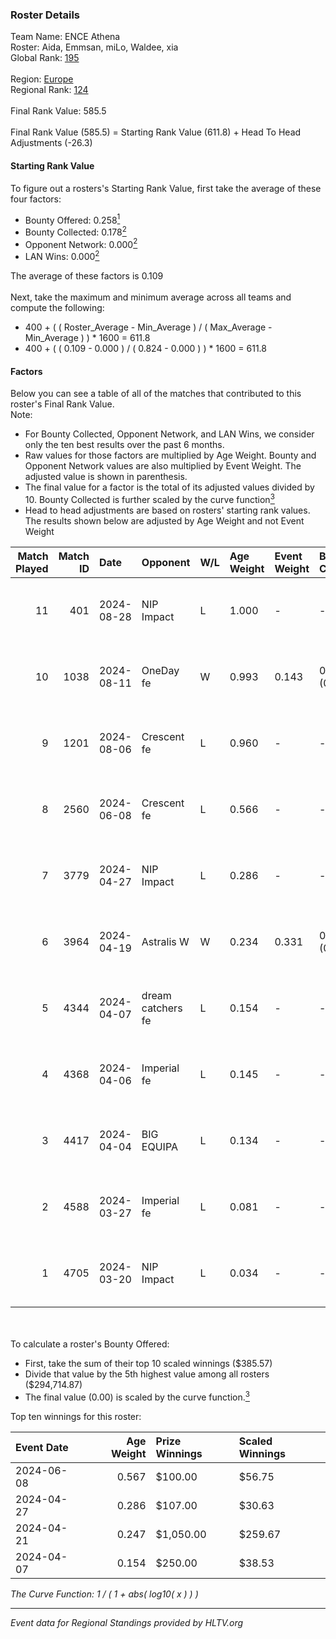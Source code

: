### Roster Details<br />
Team Name: ENCE Athena<br />
Roster: Aida, Emmsan, miLo, Waldee, xia<br />
Global Rank: [195](../../standings_global_2024_09_11.md)<br />
<br />
Region: [Europe]( ../../standings_europe_2024_09_11.md)<br />
Regional Rank: [124]( ../../standings_europe_2024_09_11.md)<br />
<br />
Final Rank Value:  585.5<br />
<br />
Final Rank Value (585.5) = Starting Rank Value (611.8) + Head To Head Adjustments (-26.3)<br />

#### Starting Rank Value<br />
To figure out a rosters's Starting Rank Value, first take the average of these four factors:<br />
- Bounty Offered: 0.258[<sup>1</sup>](#table2)
- Bounty Collected: 0.178[<sup>2</sup>](#table1)
- Opponent Network: 0.000[<sup>2</sup>](#table1)
- LAN Wins: 0.000[<sup>2</sup>](#table1)

The average of these factors is 0.109<br />
<br />
Next, take the maximum and minimum average across all teams and compute the following:<br />
- 400 + ( ( Roster_Average - Min_Average ) / ( Max_Average - Min_Average ) ) * 1600 = 611.8
- 400 + ( ( 0.109 - 0.000 ) / ( 0.824 - 0.000 ) ) * 1600 = 611.8


#### Factors<br />
Below you can see a table of all of the matches that contributed to this roster's Final Rank Value.<br />
Note:<br />

- For Bounty Collected, Opponent Network, and LAN Wins, we consider only the ten best results over the past 6 months.
- Raw values for those factors are multiplied by Age Weight. Bounty and Opponent Network values are also multiplied by Event Weight. The adjusted value is shown in parenthesis.
- The final value for a factor is the total of its adjusted values divided by 10. Bounty Collected is further scaled by the curve function[<sup>3</sup>](#curveFunction)
- Head to head adjustments are based on rosters' starting rank values. The results shown below are adjusted by Age Weight and not Event Weight
<span id="table1"></span><br />


| Match Played | Match ID | Date       | Opponent          | W/L | Age Weight | Event Weight | Bounty Collected | Opponent Network | LAN Wins  | H2H Adj. | Roster                              |
| -: | -: | :- | :- | :- | :- | :- | :- | :- | :- | -: | :- |
|           11 |      401 | 2024-08-28 | NIP Impact        | L   | 1.000      | -            | -                | -                | -         |   -11.13 | Aida, Emmsan, miLo, Waldee, xia     |
|           10 |     1038 | 2024-08-11 | OneDay fe         | W   | 0.993      | 0.143        | 0.001 (0.000)    | 0.000 (0.000)    | 0 (0.000) |    11.85 | Aida, Emmsan, miLo, Waldee, xia     |
|            9 |     1201 | 2024-08-06 | Crescent fe       | L   | 0.960      | -            | -                | -                | -         |   -13.14 | Aida, Emmsan, miLo, Waldee, xia     |
|            8 |     2560 | 2024-06-08 | Crescent fe       | L   | 0.566      | -            | -                | -                | -         |    -8.14 | Aida, Emmsan, Mileyyy, miLo, Waldee |
|            7 |     3779 | 2024-04-27 | NIP Impact        | L   | 0.286      | -            | -                | -                | -         |    -3.58 | Aida, Emmsan, miLo, Waldee, xia     |
|            6 |     3964 | 2024-04-19 | Astralis W        | W   | 0.234      | 0.331        | 0.001 (0.000)    | 0.007 (0.001)    | 0 (0.000) |     2.77 | Aida, Emmsan, miLo, Waldee, xia     |
|            5 |     4344 | 2024-04-07 | dream catchers fe | L   | 0.154      | -            | -                | -                | -         |    -1.81 | Aida, Emmsan, miLo, Waldee, xia     |
|            4 |     4368 | 2024-04-06 | Imperial fe       | L   | 0.145      | -            | -                | -                | -         |    -0.73 | Aida, Emmsan, miLo, Waldee, xia     |
|            3 |     4417 | 2024-04-04 | BIG EQUIPA        | L   | 0.134      | -            | -                | -                | -         |    -1.53 | Aida, Emmsan, miLo, Waldee, xia     |
|            2 |     4588 | 2024-03-27 | Imperial fe       | L   | 0.081      | -            | -                | -                | -         |    -0.41 | Aida, Emmsan, miLo, Waldee, xia     |
|            1 |     4705 | 2024-03-20 | NIP Impact        | L   | 0.034      | -            | -                | -                | -         |    -0.43 | Aida, Emmsan, miLo, Waldee, xia     |

<br />
<span id="table2"></span><br />
To calculate a roster's Bounty Offered:<br />

- First, take the sum of their top 10 scaled winnings ($385.57)
- Divide that value by the 5th highest value among all rosters ($294,714.87)
- The final value (0.00) is scaled by the curve function.[<sup>3</sup>](#curveFunction)

Top ten winnings for this roster:<br />

| Event Date | Age Weight | Prize Winnings | Scaled Winnings |
| :- | -: | :- | :- |
| 2024-06-08 |      0.567 | $100.00        | $56.75          |
| 2024-04-27 |      0.286 | $107.00        | $30.63          |
| 2024-04-21 |      0.247 | $1,050.00      | $259.67         |
| 2024-04-07 |      0.154 | $250.00        | $38.53          |


<span id="curveFunction"></span>_The Curve Function: 1 / ( 1 + abs( log10( x ) ) )_<br />

---
_Event data for Regional Standings provided by HLTV.org_<br />
